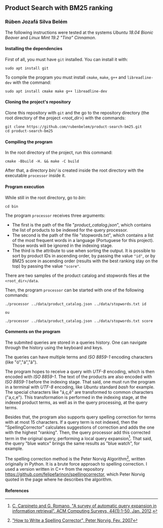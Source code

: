 ## Product Search with BM25 ranking

### Rúben Jozafá Silva Belém

The following instructions were tested at the systems _Ubuntu 18.04 Bionic Beaver_ and _Linux Mint 19.2 "Tina" Cinnamon_. 
#### Installing the dependencies

First of all, you must have `git` installed. You can install it with:

```
sudo apt install git
```

To compile the program you must install `cmake`, `make`, `g++` and `libreadline-dev` with the command:

```
sudo apt install cmake make g++ libreadline-dev
```

#### Cloning the project's repository

Clone this repository with `git` and the go to the repository directory (the root directory of the project _<root_dir>_) with the commands:

```
git clone https://github.com/rubenbelem/product-search-bm25.git
cd product-search-bm25
```

#### Compiling the program

In the root directory of the project, run this command:

```
cmake -Bbuild -H. && make -C build
```

After that, a directory _bin/_ is created inside the root directory with the executable `processor` inside it.

#### Program execution

While still in the root directory, go to _bin_:

```
cd bin
```

The program `processor` receives three arguments:

- The first is the path of the file "_product_catalog.json_", which contains the list of products to be indexed for the query processor.
- The second is the path of the file "stopwords.txt", which contains a list of the most frequent words in a language (Portuguese for this project). Those words will be ignored in the indexing stage.
- The third is the attribute to use when sorting the output. It is possible to sort by product IDs in ascending order, by passing the value `"id"`, or by BM25 score in ascending order (results with the best ranking stay on the top) by passing the value `"score"`.

There are two samples of the product catalog and stopwords files at the `<root_dir>/data`.

Then, the program `processor` can be started with one of the following commands:

```
./processor ../data/product_catalog.json ../data/stopwords.txt id

ou

./processor ../data/product_catalog.json ../data/stopwords.txt score
```

#### Comments on the program

The submited queries are stored in a queries history. One can navigate through the history using the keyboard <Up> and <Down> keys.

The queries can have multiple terms and  _ISO 8859-1_ encoding characters (like "ó","á","ã"). 

The program hopes to receive a query with _UTF-8_ encoding, which is then encoded with _ISO 8859-1_. The text of the products are also encoded with _ISO 8859-1_ before the indexing stage. That said, one must run the program in a terminal with _UTF-8_ encoding, like _Ubuntu_ standard _bash_ for example. The special characters like "á,ç,ê" are transformed to common characters ("a,c,e"). This transformation is performed in the indexing stage, at the indexed product terms, as well as in the query processing, at the query terms.

Besides that, the program also supports query spelling correction for terms with at most 15 characters. If a query term is not indexed, then the "SpellingCorrector" calculates suggestions of correction and adds the one with the highest "ranking". Then, the query processor add this corrected term in the original query, performing a local query expansion[^queryexpansion]. That said, the query "blue watcx" brings the same results as "blue watch", for example.

The spelling correction method is the Peter Norvig Algorithm[^norvig2007], written originally in Python. It is a brute force approach to spelling correction. I used a version written in C++ from the repository https://github.com/felipefarinon/spellingcorrector, which Peter Norvig quoted in the page where he describes the algorithm.

#### References

[^queryexpansion]: <a name="ref1"> [C. Carpineto and G. Romano. "A survey of automatic query expansion in information retrieval". ACM Computing Surveys, 44(1):1-50, Jan. 2012](https://www.iro.umontreal.ca/~nie/IFT6255/carpineto-Survey-QE.pdf).

[^norvig2007]: ["How to Write a Spelling Corrector", Peter Norvig, Fev. 2007](https://norvig.com/spell-correct.html)
